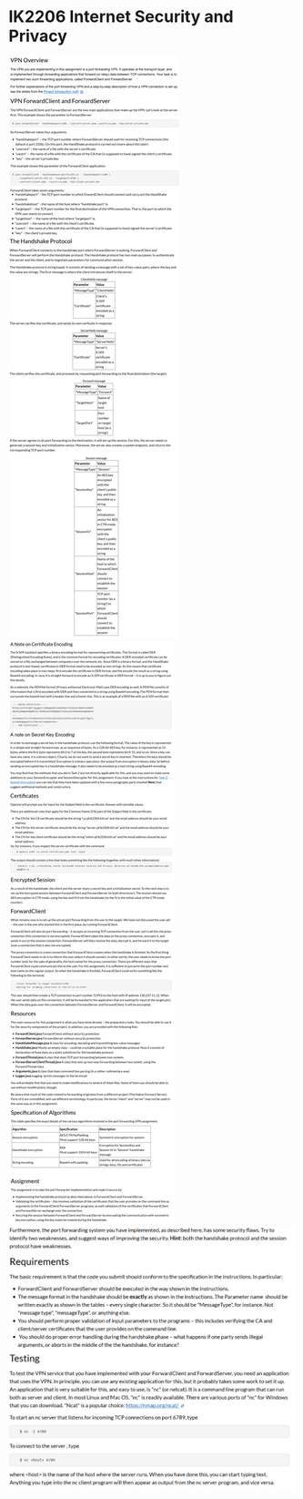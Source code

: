 # IK2206 Internet Security and Privacy
![Assignmentpt1](/assignment_instructions/1.png)
![Assignmentpt2](/assignment_instructions/2.png)
![Assignmentpt3](/assignment_instructions/3.png)
